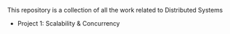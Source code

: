 This repository is a collection of all the work related to Distributed Systems

* Project 1: Scalability & Concurrency

